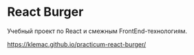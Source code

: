 # React Burger

Учебный проект по React и смежным FrontEnd-технологиям.

https://klemac.github.io/practicum-react-burger/